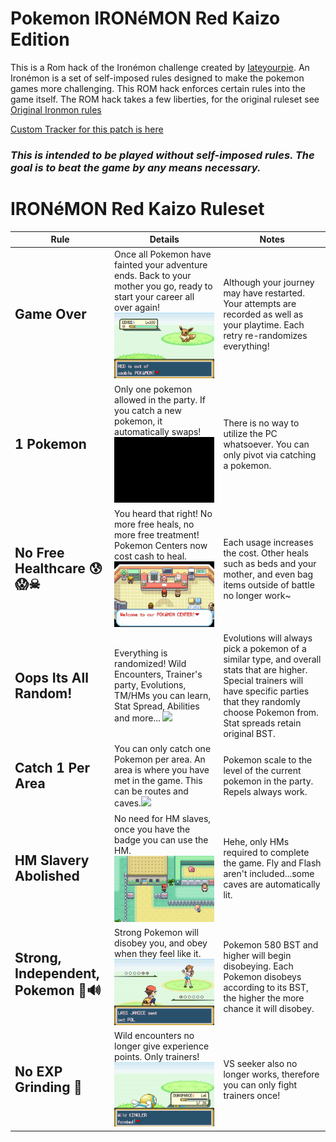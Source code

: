 # Pokemon IRONéMON Red Kaizo Edition

This is a Rom hack of the Ironémon challenge created by [Iateyourpie](https://www.twitch.tv/iateyourpie). An Ironémon is a set of self-imposed rules designed to make the pokemon games more challenging. This ROM hack enforces certain rules into the game itself. The ROM hack takes a few liberties, for the original ruleset see [Original Ironmon rules](https://gist.github.com/valiant-code/adb18d248fa0fae7da6b639e2ee8f9c1)

[Custom Tracker for this patch is here](https://github.com/U-K-L/Ironmon-Tracker)

### ***This is intended to be played without self-imposed rules. The goal is to beat the game by any means necessary.***


# IRONéMON Red Kaizo Ruleset 

| Rule                          | Details                                                                                                                                                                                                                                                                                                                                                                                       | Notes                                                                                                                                                                  |
|-------------------------------|-----------------------------------------------------------------------------------------------------------------------------------------------------------------------------------------------------------------------------------------------------------------------------------------------------------------------------------------------------------------------------------------------|------------------------------------------------------------------------------------------------------------------------------------------------------------------------|
| <h2>**Game Over**<h2>|Once all Pokemon have fainted your adventure ends. Back to your mother you go, ready to start your career all over again! ![](Document/IronMonRule3.gif)                                                                                                                                                                                                                                                                     | Although your journey may have restarted. Your attempts are recorded as well as your playtime. Each retry re-randomizes everything! 
| <h2>**1 Pokemon**<h2>|Only one pokemon allowed in the party. If you catch a new pokemon, it automatically swaps! ![](Document/IronMonRule1.gif)                                                                                                                                                                                                                                                                          | There is no way to utilize the PC whatsoever. You can only pivot via catching a pokemon.                                                                     |   
| <h2>**No Free Healthcare 😰😱☠**<h2>    |You heard that right! No more free heals, no more free treatment! Pokemon Centers now cost cash to heal.![](Document/IronMonRule4.gif)                                                                                                                                                                                                                                              |Each usage increases the cost. Other heals such as beds and your mother, and even bag items outside of battle no longer work~                                                                                                                                                                        |
| <h2>**Oops Its All Random!**<h2>|Everything is randomized! Wild Encounters, Trainer's party, Evolutions, TM/HMs you can learn, Stat Spread, Abilities and more... ![](Document/IronMonRule5.gif)                                                                                                                                                                                                                                                                          | Evolutions will always pick a pokemon of a similar type, and overall stats that are higher. Special trainers will have specific parties that they randomly choose Pokemon from. Stat spreads retain original BST.                                                                    |
| <h2>**Catch 1 Per Area**<h2>    | You can only catch one Pokemon per area. An area is where you have met in the game. This can be routes and caves.![](Document/IronMonRule2.gif)                                                                                                                                                                                                                                              |Pokemon scale to the level of the current pokemon in the party. Repels always work.                                                                                                                                                                        |
| <h2>**HM Slavery Abolished**<h2>    | No need for HM slaves, once you have the badge you can use the HM.![](Document/IronMonRule6.gif)                                                                                                                                                                                                                                              |Hehe, only HMs required to complete the game. Fly and Flash aren't included...some caves are automatically lit.                                                                                                                                                                 |
| <h2>**Strong, Independent, Pokemon 📢🔊**<h2>    | Strong Pokemon will disobey you, and obey when they feel like it. ![](Document/IronMonRule7.gif)                                                                                                                                                                                                                                              |Pokemon 580 BST and higher will begin disobeying. Each Pokemon disobeys according to its BST, the higher the more chance it will disobey.                                                                                                                                                               |     
| <h2>**No EXP Grinding 🧭**<h2>    | Wild encounters no longer give experience points. Only trainers! ![](Document/IronMonRule8.gif)                                                                                                                                                                                                                                              |VS seeker also no longer works, therefore you can only fight trainers once!                                                                                                                                                               |                                                                    |                                                                                                                                 |                                                                                                                                                                                                                                                                                     |
